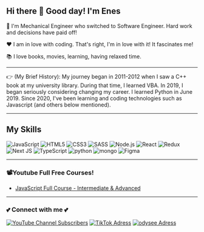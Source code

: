 ## Hi there 👋 Good day! I'm Enes

🎯 I'm Mechanical Engineer who switched to Software Engineer. Hard work and decisions have paid off!

❤️ I am in love with coding. That's right, I'm in love with it! It fascinates me!

📚 I love books, movies, learning, having relaxed time.

---

👉 (My Brief History): My journey began in 2011-2012 when I saw a C++ book at my university library. During that time, I learned VBA. In 2019, I began seriously considering changing my career. I learned Python in June 2019. Since 2020, I've been learning and coding technologies such as Javascript (and others below mentioned).

---

## My Skills

<img alt="JavaScript" src="https://img.shields.io/badge/javascript%20-%23323330.svg?&style=for-the-badge&logo=javascript&logoColor=%23F7DF1E"/> <img alt="HTML5" src="https://img.shields.io/badge/html5%20-%23E34F26.svg?&style=for-the-badge&logo=html5&logoColor=white"/> <img alt="CSS3" src="https://img.shields.io/badge/css3%20-%231572B6.svg?&style=for-the-badge&logo=css3&logoColor=white"/> <img alt="SASS" src="https://img.shields.io/badge/SASS%20-hotpink.svg?&style=for-the-badge&logo=SASS&logoColor=white"/> <img alt="Node.js" src="https://img.shields.io/badge/node.js-339933?&style=for-the-badge&logo=node.js&logoColor=white"/> <img alt="React" src="https://img.shields.io/badge/react%20-%2320232a.svg?&style=for-the-badge&logo=react&logoColor=%2361DAFB"/> <img alt="Redux" src="https://img.shields.io/badge/redux%20-%23593d88.svg?&style=for-the-badge&logo=redux&logoColor=white"/> <img alt="Next JS" src="https://img.shields.io/badge/next%20js%20-%23000000.svg?&style=for-the-badge&logo=next.js&logoColor=white"/> <img alt="TypeScript" src="https://img.shields.io/badge/typescript%20-%23007ACC.svg?&style=for-the-badge&logo=typescript&logoColor=white"/> <img alt="python" src="https://img.shields.io/badge/python-3776AB?&style=for-the-badge&color=yellow&logo=python&logoColor=blue"/> <img alt="mongo" src="https://img.shields.io/badge/mongodb-47A248?&style=for-the-badge&color=white&logo=mongodb&logoColor=#47A248"/> <img alt="Figma" src="https://img.shields.io/badge/figma%20-%23F24E1E.svg?&style=for-the-badge&logo=figma&color=blue&logoColor=white"/>


---

### 📽️Youtube Full Free Courses!
- [JavaScript Full Course - Intermediate & Advanced](https://www.youtube.com/playlist?list=PLliDAwW17gHqQgPXdbPxpERtTTGloOZ9D)


---
### 💕 Connect with me 💕

[![YouTube Channel Subscribers](https://img.shields.io/youtube/channel/subscribers/UC6PAPSyn0Im5EnUtsPyf_cg?logo=youtube&style=for-the-badge)](https://www.youtube.com/channel/UC6PAPSyn0Im5EnUtsPyf_cg)     [<img alt="TikTok Adress" src="https://img.shields.io/badge/TikTok-000000?style=for-the-badge&logo=tiktok&logoColor=black&color=white"/>](https://www.tiktok.com/@sharecodecamp)   [<img alt="odysee Adress" src="https://img.shields.io/badge/odysee-EF1970?style=for-the-badge&logo=odysee&logoColor=white&color=EF1970"/>](https://odysee.com/@sharecodecamp:a)

<!--
**karakasEnes/karakasEnes** is a ✨ _special_ ✨ repository because its `README.md` (this file) appears on your GitHub profile.

Here are some ideas to get you started:

- 🔭 I’m currently working on ...
- 🌱 I’m currently learning ...
- 👯 I’m looking to collaborate on ...
- 🤔 I’m looking for help with ...
- 💬 Ask me about ...
- 📫 How to reach me: ...
- 😄 Pronouns: ...
- ⚡ Fun fact: ...
-->
